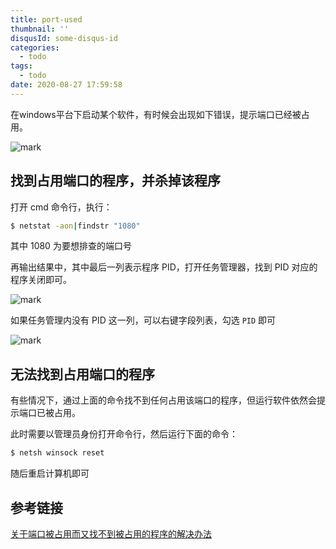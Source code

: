 ```yaml
---
title: port-used
thumbnail: ''
disqusId: some-disqus-id
categories:
  - todo
tags:
  - todo
date: 2020-08-27 17:59:58
---
```


在windows平台下启动某个软件，有时候会出现如下错误，提示端口已经被占用。

<!-- more -->

![mark](https://cdn.sguan.top/markdown/20190527/72e0StnM4aNU.png?imageslim)

## 找到占用端口的程序，并杀掉该程序

打开 cmd 命令行，执行：

```bash
$ netstat -aon|findstr "1080"
```

其中 1080 为要想排查的端口号

再输出结果中，其中最后一列表示程序 PID，打开任务管理器，找到 PID 对应的程序关闭即可。

![mark](https://cdn.sguan.top/markdown/20190527/3JfTEpmK59xe.png?imageslim)

如果任务管理内没有 PID 这一列，可以右键字段列表，勾选 `PID` 即可

![mark](https://cdn.sguan.top/markdown/20190527/33kqSFqlDAmh.png?imageslim)

## 无法找到占用端口的程序

有些情况下，通过上面的命令找不到任何占用该端口的程序，但运行软件依然会提示端口已被占用。

此时需要以管理员身份打开命令行，然后运行下面的命令：

```bash
$ netsh winsock reset
```

随后重启计算机即可

## 参考链接

[关于端口被占用而又找不到被占用的程序的解决办法](https://blog.csdn.net/baidu_35030309/article/details/82725190)